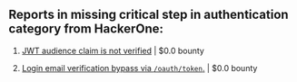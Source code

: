 ## Reports in missing critical step in authentication category from HackerOne:

1. [JWT audience claim is not verified](https://hackerone.com/reports/1889161) | $0.0 bounty

2. [Login email verification bypass via `/oauth/token`.](https://hackerone.com/reports/2676025) | $0.0 bounty

